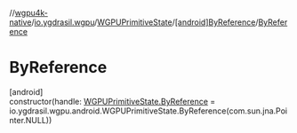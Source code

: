 //[wgpu4k-native](../../../../index.md)/[io.ygdrasil.wgpu](../../index.md)/[WGPUPrimitiveState](../index.md)/[[android]ByReference](index.md)/[ByReference](-by-reference.md)

# ByReference

[android]\
constructor(handle: [WGPUPrimitiveState.ByReference](../../../io.ygdrasil.wgpu.android/-w-g-p-u-primitive-state/-by-reference/index.md) = io.ygdrasil.wgpu.android.WGPUPrimitiveState.ByReference(com.sun.jna.Pointer.NULL))